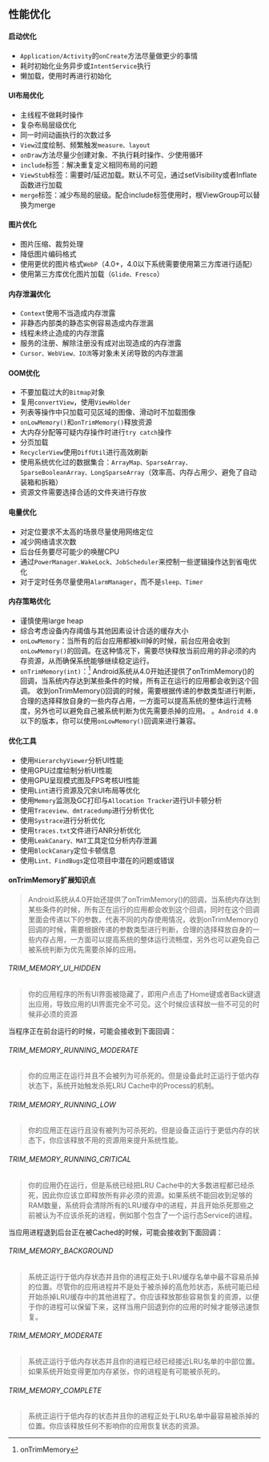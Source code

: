 ## 性能优化

#### 启动优化
 - `Application/Activity`的`onCreate`方法尽量做更少的事情
 - 耗时初始化业务异步或`IntentService`执行
 - 懒加载，使用时再进行初始化
  
#### UI布局优化
 - 主线程不做耗时操作
 - 复杂布局层级优化
 - 同一时间动画执行的次数过多
 - `View`过度绘制、频繁触发`measure、layout`
 - `onDraw`方法尽量少创建对象、不执行耗时操作、少使用循环
 - `include`标签：解决重复定义相同布局的问题
 - `ViewStub`标签：需要时/延迟加载。默认不可见，通过setVisibility或者Inflate函数进行加载
 - `merge`标签：减少布局的层级。配合include标签使用时，根ViewGroup可以替换为merge

#### 图片优化
 - 图片压缩、裁剪处理
 - 降低图片编码格式
 - 使用更优的图片格式`WebP`（4.0+，4.0以下系统需要使用第三方库进行适配）
 - 使用第三方库优化图片加载（`Glide、Fresco`）

#### 内存泄漏优化
 - `Context`使用不当造成内存泄露
 - 非静态内部类的静态实例容易造成内存泄漏
 - 线程未终止造成的内存泄露
 - 服务的注册、解除注册没有成对出现造成的内存泄露
 - `Cursor、WebView、IO流`等对象未关闭导致的内存泄漏

#### OOM优化
 - 不要加载过大的`Bitmap`对象
 - 复用`convertView`，使用`ViewHolder`
 - 列表等操作中只加载可见区域的图像、滑动时不加载图像
 - `onLowMemory()`和`onTrimMemory()`释放资源
 - 大内存分配等可疑内存操作时进行`try catch`操作
 - 分页加载
 - `RecyclerView`使用`DiffUtil`进行高效刷新
 - 使用系统优化过的数据集合：`ArrayMap、SparseArray、SparseBooleanArray、LongSparseArray`（效率高、内存占用少、避免了自动装箱和拆箱）
 - 资源文件需要选择合适的文件夹进行存放

#### 电量优化
 - 对定位要求不太高的场景尽量使用网络定位
 - 减少网络请求次数
 - 后台任务要尽可能少的唤醒CPU
 - 通过`PowerManager.WakeLock、JobScheduler`来控制一些逻辑操作达到省电优化
 - 对于定时任务尽量使用`AlarmManager`，而不是`sleep、Timer`

#### 内存策略优化
 - 谨慎使用large heap
 - 综合考虑设备内存阈值与其他因素设计合适的缓存大小
 - `onLowMemory`：当所有的后台应用都被kill掉的时候，前台应用会收到`onLowMemory()`的回调。在这种情况下，需要尽快释放当前应用的非必须的内存资源，从而确保系统能够继续稳定运行。
 - `onTrimMemory(int)`：[^onTrimMemory] Android系统从4.0开始还提供了onTrimMemory()的回调，当系统内存达到某些条件的时候，所有正在运行的应用都会收到这个回调。
 收到onTrimMemory()回调的时候，需要根据传递的参数类型进行判断，合理的选择释放自身的一些内存占用，一方面可以提高系统的整体运行流畅度，另外也可以避免自己被系统判断为优先需要杀掉的应用。
 。`Android 4.0`以下的版本，你可以使用`onLowMemory()`回调来进行兼容。

#### 优化工具
 - 使用`HierarchyViewer`分析UI性能
 - 使用GPU过度绘制分析UI性能
 - 使用GPU呈现模式图及FPS考核UI性能
 - 使用`Lint`进行资源及冗余UI布局等优化
 - 使用`Memory`监测及GC打印与`Allocation Tracker`进行UI卡顿分析
 - 使用`Traceview、dmtracedump`进行分析优化
 - 使用`Systrace`进行分析优化
 - 使用`traces.txt`文件进行ANR分析优化
 - 使用`LeakCanary、MAT`工具定位分析内存泄漏
 - 使用`BlockCanary`定位卡顿信息
 - 使用`Lint、FindBugs`定位项目中潜在的问题或错误
 
[^onTrimMemory]: onTrimMemory
#### onTrimMemory扩展知识点
> Android系统从4.0开始还提供了onTrimMemory()的回调，当系统内存达到某些条件的时候，所有正在运行的应用都会收到这个回调，同时在这个回调里面会传递以下的参数，代表不同的内存使用情况，收到onTrimMemory()回调的时候，需要根据传递的参数类型进行判断，合理的选择释放自身的一些内存占用，一方面可以提高系统的整体运行流畅度，另外也可以避免自己被系统判断为优先需要杀掉的应用。

###### TRIM_MEMORY_UI_HIDDEN
> 你的应用程序的所有UI界面被隐藏了，即用户点击了Home键或者Back键退出应用，导致应用的UI界面完全不可见。这个时候应该释放一些不可见的时候非必须的资源

当程序正在前台运行的时候，可能会接收到下面回调：

###### TRIM_MEMORY_RUNNING_MODERATE
> 你的应用正在运行并且不会被列为可杀死的。但是设备此时正运行于低内存状态下，系统开始触发杀死LRU Cache中的Process的机制。
###### TRIM_MEMORY_RUNNING_LOW
> 你的应用正在运行且没有被列为可杀死的。但是设备正运行于更低内存的状态下，你应该释放不用的资源用来提升系统性能。
###### TRIM_MEMORY_RUNNING_CRITICAL
> 你的应用仍在运行，但是系统已经把LRU Cache中的大多数进程都已经杀死，因此你应该立即释放所有非必须的资源。如果系统不能回收到足够的RAM数量，系统将会清除所有的LRU缓存中的进程，并且开始杀死那些之前被认为不应该杀死的进程，例如那个包含了一个运行态Service的进程。

当应用进程退到后台正在被Cached的时候，可能会接收到下面回调：

###### TRIM_MEMORY_BACKGROUND
> 系统正运行于低内存状态并且你的进程正处于LRU缓存名单中最不容易杀掉的位置。尽管你的应用进程并不是处于被杀掉的高危险状态，系统可能已经开始杀掉LRU缓存中的其他进程了。你应该释放那些容易恢复的资源，以便于你的进程可以保留下来，这样当用户回退到你的应用的时候才能够迅速恢复。
###### TRIM_MEMORY_MODERATE
> 系统正运行于低内存状态并且你的进程已经已经接近LRU名单的中部位置。如果系统开始变得更加内存紧张，你的进程是有可能被杀死的。
###### TRIM_MEMORY_COMPLETE
> 系统正运行于低内存的状态并且你的进程正处于LRU名单中最容易被杀掉的位置。你应该释放任何不影响你的应用恢复状态的资源。

